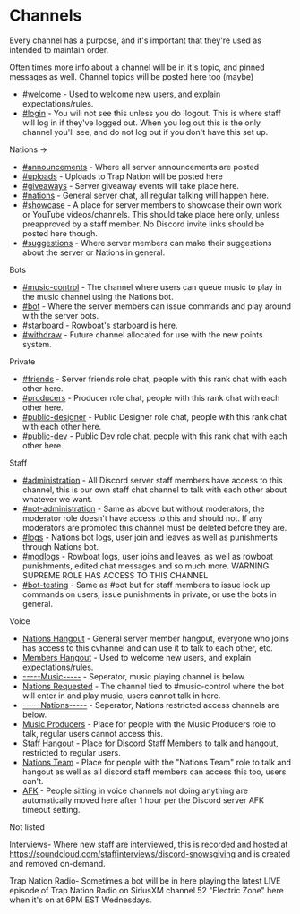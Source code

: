 # Channels
Every channel has a purpose, and it's important that they're used as intended to maintain order.

Often times more info about a channel will be in it's topic, and pinned messages as well.
Channel topics will be posted here too (maybe)

 - [#welcome](https://discordapp.com/channels/297142682894073856/297142746152435715) - Used to welcome new users, and explain expectations/rules.
 - [#login](https://www.youtube.com/watch?v=uYmx5l2ecg4) - You will not see this unless you do !logout. This is where staff will log in if they've logged out. When you log out this is the only channel you'll see, and do not log out if you don't have this set up.

Nations ->
 - [#announcements](https://discordapp.com/channels/297142682894073856/297156956014116864) - Where all server announcements are posted
 - [#uploads](https://discordapp.com/channels/297142682894073856/413387324030713858) - Uploads to Trap Nation will be posted here
 - [#giveaways](https://discordapp.com/channels/297142682894073856/383602514387402752) - Server giveaway events will take place here.
 - [#nations](https://discordapp.com/channels/297142682894073856/297142682894073856) - General server chat, all regular talking will happen here.
 - [#showcase](https://discordapp.com/channels/297142682894073856/299280424033583114) - A place for server members to showcase their own work or YouTube videos/channels. This should take place here only, unless preapproved by a staff member. No Discord invite links should be posted here though.
 - [#suggestions](https://discordapp.com/channels/297142682894073856/297440530931908608) - Where server members can make their suggestions about the server or Nations in general.

Bots
 - [#music-control](https://discordapp.com/channels/297142682894073856/297166117527486465) - The channel where users can queue music to play in the music channel using the Nations bot.
 - [#bot](https://discordapp.com/channels/297142682894073856/331884361001730059) - Where the server members can issue commands and play around with the server bots.
 - [#starboard](https://discordapp.com/channels/297142682894073856/362239587428597762) - Rowboat's starboard is here.
 - [#withdraw](https://discordapp.com/channels/297142682894073856/411954958590672896) - Future channel allocated for use with the new points system.

Private
 - [#friends](https://discordapp.com/channels/297142682894073856/308389634063466497) - Server friends role chat, people with this rank chat with each other here.
 - [#producers](https://discordapp.com/channels/297142682894073856/303989995281186817) - Producer role chat, people with this rank chat with each other here.
 - [#public-designer](https://discordapp.com/channels/297142682894073856/315487711014289408) - Public Designer role chat, people with this rank chat with each other here.
 - [#public-dev](https://discordapp.com/channels/297142682894073856/313848189268525057) - Public Dev role chat, people with this rank chat with each other here.

Staff
 - [#administration](https://discordapp.com/channels/297142682894073856/345646131604357140) - All Discord server staff members have access to this channel, this is our own staff chat channel to talk with each other about whatever we want.
 - [#not-administration](https://www.youtube.com/watch?v=dQw4w9WgXcQ) - Same as above but without moderators, the moderator role doesn't have access to this and should not. If any moderators are promoted this channel must be deleted before they are.
 - [#logs](https://discordapp.com/channels/297142682894073856/297401547577360385) - Nations bot logs, user join and leaves as well as punishments through Nations bot.
 - [#modlogs](https://discordapp.com/channels/297142682894073856/346631920647405570) - Rowboat logs, user joins and leaves, as well as rowboat punishments, edited chat messages and so much more. WARNING: SUPREME ROLE HAS ACCESS TO THIS CHANNEL
 - [#bot-testing](https://discordapp.com/channels/297142682894073856/297480576791871489) - Same as #bot but for staff members to issue look up commands on users, issue punishments in private, or use the bots in general.

Voice
 - [Nations Hangout](https://discordapp.com/channels/297142682894073856/298094470807814144) - General server member hangout, everyone who joins has access to this cvhannel and can use it to talk to each other, etc.
 - [Members Hangout](https://discordapp.com/channels/297142682894073856/381812173254426625) - Used to welcome new users, and explain expectations/rules.
 - [-----Music-----](https://discordapp.com/channels/297142682894073856/309073427036241920) - Seperator, music playing channel is below.
 - [Nations Requested](https://discordapp.com/channels/297142682894073856/297146454907289600) - The channel tied to #music-control where the bot will enter in and play music, users cannot talk in here.
 - [-----Nations-----](https://discordapp.com/channels/297142682894073856/297164336789454849) - Seperator, Nations restricted access channels are below.
 - [Music Producers](https://discordapp.com/channels/297142682894073856/304718412700188672) - Place for people with the Music Producers role to talk, regular users cannot access this.
 - [Staff Hangout](https://discordapp.com/channels/297142682894073856/297163865865846785) - Place for Discord Staff Members to talk and hangout, restricted to regular users.
 - [Nations Team](https://discordapp.com/channels/297142682894073856/412009773618298880) - Place for people with the "Nations Team" role to talk and hangout as well as all discord staff members can access this too, users can't.
 - [AFK](https://discordapp.com/channels/297142682894073856/297164674217017345) - People sitting in voice channels not doing anything are automatically moved here after 1 hour per the Discord server AFK timeout setting.

Not listed

Interviews- Where new staff are interviewed, this is recorded and hosted at https://soundcloud.com/staffinterviews/discord-snowsgiving and is created and removed on-demand. 

Trap Nation Radio- Sometimes a bot will be in here playing the latest LIVE episode of Trap Nation Radio on SiriusXM channel 52 "Electric Zone" here when it's on at 6PM EST Wednesdays.
